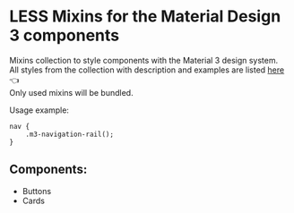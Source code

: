 # LESS Mixins for the Material Design 3 components

Mixins collection to style components with the Material 3 design system.  
All styles from the collection with description and examples are listed [here](https://m3.srrlab.ru/) 👈  
Only used mixins will be bundled.

Usage example:  
```LESS
nav {
    .m3-navigation-rail();
}
```

## Components:
-   Buttons
-   Cards
